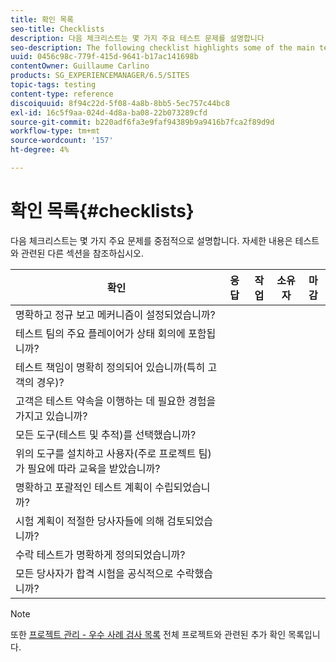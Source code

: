 ```yaml
---
title: 확인 목록
seo-title: Checklists
description: 다음 체크리스트는 몇 가지 주요 테스트 문제를 설명합니다
seo-description: The following checklist highlights some of the main testing issues
uuid: 0456c98c-779f-415d-9641-b17ac141698b
contentOwner: Guillaume Carlino
products: SG_EXPERIENCEMANAGER/6.5/SITES
topic-tags: testing
content-type: reference
discoiquuid: 8f94c22d-5f08-4a8b-8bb5-5ec757c44bc8
exl-id: 16c5f9aa-024d-4d8a-ba08-22b073289cfd
source-git-commit: b220adf6fa3e9faf94389b9a9416b7fca2f89d9d
workflow-type: tm+mt
source-wordcount: '157'
ht-degree: 4%

---
```


# 확인 목록{#checklists}

다음 체크리스트는 몇 가지 주요 문제를 중점적으로 설명합니다. 자세한 내용은 테스트와 관련된 다른 섹션을 참조하십시오.

| 확인 | 응답 | 작업 | 소유자 | 마감 |
|---|---|---|---|---|
| 명확하고 정규 보고 메커니즘이 설정되었습니까? |  |  |  |  |
| 테스트 팀의 주요 플레이어가 상태 회의에 포함됩니까? |  |  |  |  |
| 테스트 책임이 명확히 정의되어 있습니까(특히 고객의 경우)? |  |  |  |  |
| 고객은 테스트 약속을 이행하는 데 필요한 경험을 가지고 있습니까? |  |  |  |  |
| 모든 도구(테스트 및 추적)를 선택했습니까? |  |  |  |  |
| 위의 도구를 설치하고 사용자(주로 프로젝트 팀)가 필요에 따라 교육을 받았습니까? |  |  |  |  |
| 명확하고 포괄적인 테스트 계획이 수립되었습니까? |  |  |  |  |
| 시험 계획이 적절한 당사자들에 의해 검토되었습니까? |  |  |  |  |
| 수락 테스트가 명확하게 정의되었습니까? |  |  |  |  |
| 모든 당사자가 합격 시험을 공식적으로 수락했습니까? |  |  |  |  |

>[!NOTE]
>
>또한 [프로젝트 관리 - 우수 사례 검사 목록](/help/managing/best-practices.md) 전체 프로젝트와 관련된 추가 확인 목록입니다.

